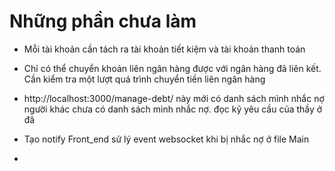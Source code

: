 <h1>Những phần chưa làm</h1>

* Mỗi tài khoản cần tách ra tài khoản tiết kiệm và tài khoản thanh toán

* Chỉ có thể chuyển khoản liên ngân hàng được với ngân hàng đã liên kết.
Cần kiểm tra một lượt quá trình chuyển tiền liên ngân hàng

* http://localhost:3000/manage-debt/ này mới có danh sách mình nhắc nợ người khác chưa có danh sách mình nhắc nợ. đọc kỹ yêu cầu của thầy ở đâ

* Tạo notify 
Front_end sử lý event websocket khi bị nhắc nợ ở file Main
<Websocket url='ws://localhost:6500'
  onMessage={this.handleData.bind(this)} onOpen={this.handleOpen.bind(this)}
  onClose={this.handleClose.bind(this)}/>
  
* 